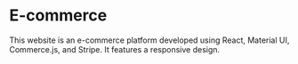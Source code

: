 # E-commerce
This website is an e-commerce platform developed using React, Material UI, Commerce.js, and Stripe. It features a responsive design.
